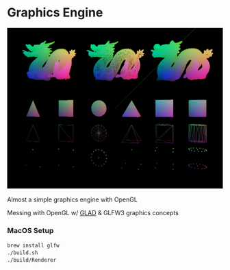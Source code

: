 # Graphics Engine

![Demo scene](thumb.png)

Almost a simple graphics engine with OpenGL

Messing with OpenGL w/ [GLAD](https://glad.dav1d.de/#profile=core&language=c&specification=gl&loader=on&api=gl%3D4.6) & GLFW3 graphics concepts

### MacOS Setup

```bash
brew install glfw
./build.sh
./build/Renderer
```